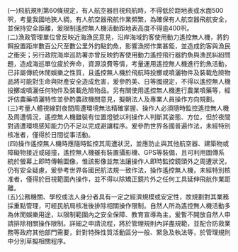 <p>(一)飛航規則第60條規定，有人航空器目視飛航時，不得低於距地表或水面500呎，考量我國地狹人稠，有人航空器飛航作業頻繁，為確保有人航空器飛航安全，並保持安全距離，爰限制遙控無人機活動距地表高度不得逾400呎。<br>(二)漁政管理單位曾反映近海漁民意見，沿岸海域釣客使用動力遙控無人機，將釣餌投置距岸數百公尺至數公里外釣點釣魚，影響漁撈作業甚鉅，並造成釣客與漁民之衝突；另行政院海岸巡防署亦曾反映釣客使用動力遙控飛行器釣魚與漁民糾紛問題，造成海巡單位疲於奔命，資源浪費等情，考量運用遙控無人機進行釣魚活動，已非屬傳統休閒娛樂之性質，且遙控無人機於飛航時投擲或噴灑物件及裝載危險物品將可能對生命與財產安全造成危害，爰參酌美、日等國規定，不得以遙控無人機投擲或噴灑任何物件及裝載危險物品。另有關使用遙控無人機進行農業噴藥等，經評估農藥噴灑特性並參酌農政機關意見，擬朝法人及專業人員操作方向規劃。<br>(三)考量人體視線對夜間周遭環境無法精確掌握、操作人必須隨時監控遙控無人機及周遭情況，遙控無人機雖裝有位置燈號以利操作人判斷其姿態、方位，但於夜間對週遭環境感知能力仍不足以完成避讓程序。爰參酌世界各國普遍作法，未經特別核准者，僅得於日間從事活動。<br>(四)操作遙控無人機時應隨時監控其周遭狀況，並應防止與其他航空器、建築物或障礙物接近或碰撞，遙控無人機雖有裝置攝影機、GPS等裝備，且可利用圖傳系統於螢幕上即時傳輸圖像，惟該影像並無法讓操作人即時監控鏡頭外之周遭狀況，仍有安全疑慮，爰參考世界各國民航法規一致作法，操作遙控無人機，未經特別核准者，僅得於目視範圍內操作，並不得以除矯正鏡片外之任何工具延伸飛航作業距離。<br>(五)公務機關、學校或法人身分者具有一定之經濟規模或安定性，故規劃對其業務採重點管理，可經民航局核准後排除相關操作限制。自然人所為遙控無人機活動多為休閒娛樂用途，以限制範圍內之安全保障、教育宣導為主，爰暫不開放自然人申請排除相關操作限制。詳細之申請流程，將於管理規則內詳盡規範，並配合防救業務等政府其他部門需要，針對特殊性質活動區分一般、緊急及執法等，於管理規則中分別草擬相關程序。</p>